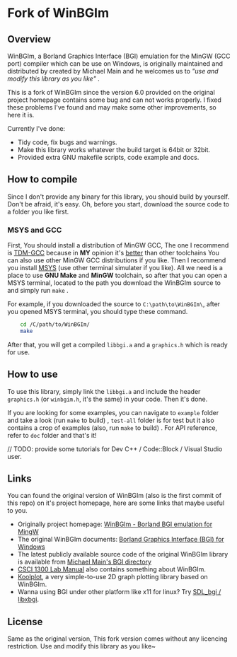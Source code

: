 # Fork of WinBGIm

## Overview

WinBGIm, a Borland Graphics Interface (BGI) emulation for the MinGW (GCC port) compiler which can be use on Windows, is originally maintained and distributed by created by Michael Main and he welcomes us to _"use and modify this library as you like"_ .

This is a fork of WinBGIm since the version 6.0 provided on the original project homepage contains some bug and can not works properly. I fixed these problems I've found and may make some other improvements, so here it is.

Currently I've done:

 - Tidy code, fix bugs and warnings.
 - Make this library works whatever the build target is 64bit or 32bit.
 - Provided extra GNU makefile scripts, code example and docs.

## How to compile

Since I don't provide any binary for this library, you should build by yourself. Don't be afraid, it's easy. Oh, before you start, download the source code to a folder you like first.

### MSYS and GCC

First, You should install a distribution of MinGW GCC, The one I recommend is [TDM-GCC](http://tdm-gcc.tdragon.net/download) because in __MY__ opinion it's [better](http://tdm-gcc.tdragon.net/quirks) than other toolchains You can also use other MinGW GCC distributions if you like. 
Then I recommend you install [MSYS](http://www.mingw.org/wiki/MSYS) (use other terminal simulater if you like). All we need is a place to use __GNU Make__ and __MinGW__ toolchain, so after that you can open a MSYS terminal, located to the path you download the WinBGIm source to and simply run `make` .

For example, if you downloaded the source to `C:\path\to\WinBGIm\`, after you opened MSYS terminal, you should type these command.

``` bash
	cd /C/path/to/WinBGIm/
	make
```
After that, you will get a compiled `libbgi.a` and a `graphics.h` which is ready for use.

## How to use

To use this library, simply link the `libbgi.a` and include the header `graphics.h` (or `winbgim.h`, it's the same) in your code. Then it's done.

If you are looking for some examples, you can navigate to `example` folder and take a look (run `make` to build) , `test-all` folder is for test but it also contains a crop of examples (also, run `make` to build) . 
For API reference, refer to `doc` folder and that's it!

// TODO: provide some tutorials for Dev C++ / Code::Block / Visual Studio user.

## Links 

You can found the original version of WinBGIm (also is the first commit of this repo) on it's project homepage, here are some links that maybe useful to you.

 - Originally project homepage: [WinBGIm - Borland BGI emulation for MingW](http://winbgim.codecutter.org/)
 - The original WinBGIm documents: [Borland Graphics Interface (BGI) for Windows](http://www.cs.colorado.edu/~main/cs1300/doc/bgi/index.html)
 - The latest publicly available source code of the original WinBGIm library is available from [Michael Main's BGI directory](http://www.cs.colorado.edu/~main/bgi/source/)
 - [CSCI 1300 Lab Manual](http://www.cs.colorado.edu/~main/bgi/cs1300/lab/) also contains something about WinBGIm.
 - [Koolplot](http://koolplot.codecutter.org/), a very simple-to-use 2D graph plotting library based on WinBGIm.
 - Wanna using BGI under other platform like x11 for linux? Try [SDL_bgi / libxbgi](http://libxbgi.sourceforge.net/).

## License

Same as the original version, This fork version comes without any licencing restriction. Use and modify this library as you like~